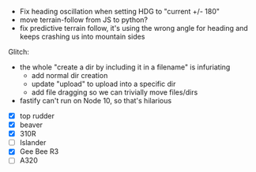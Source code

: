 - Fix heading oscillation when setting HDG to "current +/- 180"
- move terrain-follow from JS to python?
- fix predictive terrain follow, it's using the wrong angle for heading and keeps crashing us into mountain sides


Glitch:
- the whole "create a dir by including it in a filename" is infuriating
  - add normal dir creation
  - update "upload" to upload into a specific dir
  - add file dragging so we can trivially move files/dirs
- fastify can't run on Node 10, so that's hilarious


- [x] top rudder
- [x] beaver
- [x] 310R
- [ ] Islander
- [x] Gee Bee R3
- [ ] A320
